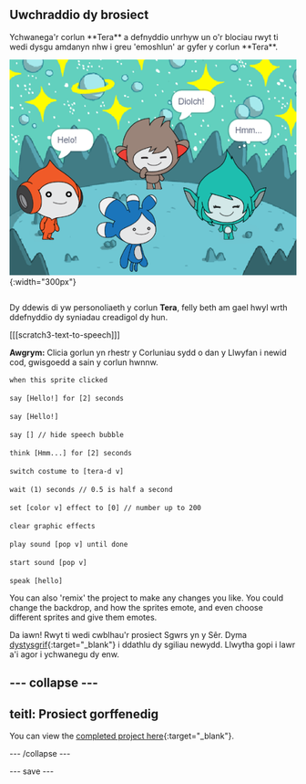 ## Uwchraddio dy brosiect

<div style="display: flex; flex-wrap: wrap">
<div style="flex-basis: 200px; flex-grow: 1; margin-right: 15px;">
Ychwanega'r corlun **Tera** a defnyddio unrhyw un o'r blociau rwyt ti wedi dysgu amdanyn nhw i greu 'emoshlun' ar gyfer y corlun **Tera**.
</div>
<div>

![Y corlun Tera ar y Llwyfan.](images/tera-step.png){:width="300px"}

</div>
</div>

Dy ddewis di yw personoliaeth y corlun **Tera**, felly beth am gael hwyl wrth ddefnyddio dy syniadau creadigol dy hun.

[[[scratch3-text-to-speech]]]

**Awgrym:** Clicia gorlun yn rhestr y Corluniau sydd o dan y Llwyfan i newid cod, gwisgoedd a sain y corlun hwnnw.

```blocks3
when this sprite clicked

say [Hello!] for [2] seconds

say [Hello!]

say [] // hide speech bubble

think [Hmm...] for [2] seconds

switch costume to [tera-d v]

wait (1) seconds // 0.5 is half a second

set [color v] effect to [0] // number up to 200

clear graphic effects

play sound [pop v] until done

start sound [pop v]

speak [hello]
```

You can also 'remix' the project to make any changes you like. You could change the backdrop, and how the sprites emote, and even choose different sprites and give them emotes.

Da iawn! Rwyt ti wedi cwblhau'r prosiect Sgwrs yn y Sêr. Dyma [dystysgrif](https://drive.google.com/file/d/18xx4uNIyRSty_2ujHkGDzGwTgfSGC1AF/view?usp=sharing){:target="_blank"} i ddathlu dy sgiliau newydd. Llwytha gopi i lawr a'i agor i ychwanegu dy enw.

--- collapse ---
---
teitl: Prosiect gorffenedig
---

You can view the [completed project here](https://scratch.mit.edu/projects/485673032/){:target="_blank"}.

--- /collapse ---

--- save ---
